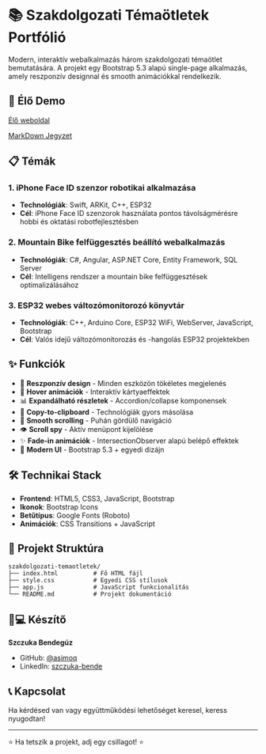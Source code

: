 # 📚 Szakdolgozati Témaötletek Portfólió

Modern, interaktív webalkalmazás három szakdolgozati témaötlet bemutatására. A projekt egy Bootstrap 5.3 alapú single-page alkalmazás, amely reszponzív designnal és smooth animációkkal rendelkezik.

## 🚀 Élő Demo

[Élő weboldal](https://szczuka.hu)

[MarkDown Jegyzet](https://github.com/szczukabendeguz/szakdolgozat_otletek/blob/main/esp_web_monitor.md)

## 📋 Témák

### 1. iPhone Face ID szenzor robotikai alkalmazása
- **Technológiák**: Swift, ARKit, C++, ESP32
- **Cél**: iPhone Face ID szenzorok használata pontos távolságmérésre hobbi és oktatási robotfejlesztésben

### 2. Mountain Bike felfüggesztés beállító webalkalmazás
- **Technológiák**: C#, Angular, ASP.NET Core, Entity Framework, SQL Server
- **Cél**: Intelligens rendszer a mountain bike felfüggesztések optimalizálásához

### 3. ESP32 webes változómonitorozó könyvtár
- **Technológiák**: C++, Arduino Core, ESP32 WiFi, WebServer, JavaScript, Bootstrap
- **Cél**: Valós idejű változómonitorozás és -hangolás ESP32 projektekben

## ✨ Funkciók

- 📱 **Reszponzív design** - Minden eszközön tökéletes megjelenés
- 🎨 **Hover animációk** - Interaktív kártyaeffektek
- 📊 **Expandálható részletek** - Accordion/collapse komponensek
- 🔗 **Copy-to-clipboard** - Technológiák gyors másolása
- 🎯 **Smooth scrolling** - Puhán gördülő navigáció
- 👁️ **Scroll spy** - Aktív menüpont kijelölése
- ✨ **Fade-in animációk** - IntersectionObserver alapú belépő effektek
- 🎨 **Modern UI** - Bootstrap 5.3 + egyedi dizájn

## 🛠️ Technikai Stack

- **Frontend**: HTML5, CSS3, JavaScript, Bootstrap
- **Ikonok**: Bootstrap Icons
- **Betűtípus**: Google Fonts (Roboto)
- **Animációk**: CSS Transitions + JavaScript


## 📂 Projekt Struktúra

```
szakdolgozati-temaotletek/
├── index.html          # Fő HTML fájl
├── style.css           # Egyedi CSS stílusok
├── app.js              # JavaScript funkcionalitás
└── README.md           # Projekt dokumentáció
```

## 👨💻 Készítő

**Szczuka Bendegúz**
- GitHub: [@asimoq](https://github.com/asimoq)
- LinkedIn: [szczuka-bende](https://www.linkedin.com/in/szczuka-bende/)

## 📞 Kapcsolat

Ha kérdésed van vagy együttműködési lehetőséget keresel, keress nyugodtan!

***

⭐ Ha tetszik a projekt, adj egy csillagot! ⭐
